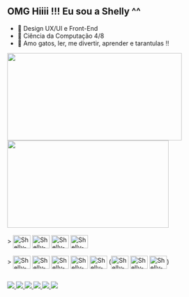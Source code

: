 ## OMG Hiiii !!! Eu sou a Shelly ^^
- 📔 Design UX/UI e Front-End
- 📖 Ciência da Computação 4/8
- 🦄 Amo gatos, ler, me divertir, aprender e tarantulas !!

<a href="https://github.com/DyeniferFrazao">
  <img height=200 width=400 align="center" src="https://github-readme-stats.vercel.app/api?username=DyeniferFrazao&theme=dracula&border_radius=20&include_all_commits=true" />
</a>
<a href="https://github.com/DyeniferFrazao">
  <img height=200 width=370 align="center" src="https://github-readme-stats.vercel.app/api/top-langs/?username=DyeniferFrazao&layout=compact&theme=dracula&border_radius=20" />
</a>

<div style="display: inline_block"><br>
  > <img align="center" alt="Shelly-Js" height="30" width="40" src="https://cdn.jsdelivr.net/gh/devicons/devicon@latest/icons/canva/canva-original.svg" />  
  <img align="center" alt="Shelly-Js" height="30" width="40" src="https://cdn.jsdelivr.net/gh/devicons/devicon@latest/icons/figma/figma-original.svg" />  
  <img align="center" alt="Shelly-Js" height="30" width="40" src="https://cdn.jsdelivr.net/gh/devicons/devicon@latest/icons/linux/linux-original.svg" />
  <img align="center" alt="Shelly-Js" height="30" width="40" src="https://cdn.jsdelivr.net/gh/devicons/devicon@latest/icons/postgresql/postgresql-original.svg" />
</div>

<div style="display: inline_block"><br>
  > <img align="center" alt="Shelly-HTML" height="30" width="40" src="https://cdn.jsdelivr.net/gh/devicons/devicon@latest/icons/html5/html5-original.svg" />          
  <img align="center" alt="Shelly-CSS" height="30" width="40" src="https://cdn.jsdelivr.net/gh/devicons/devicon@latest/icons/css3/css3-original.svg" /> 
  <img align="center" alt="Shelly-React" height="30" width="40" src="https://cdn.jsdelivr.net/gh/devicons/devicon@latest/icons/react/react-original.svg" />
  <img align="center" alt="Shelly-R" height="30" width="40" src="https://cdn.jsdelivr.net/gh/devicons/devicon@latest/icons/rstudio/rstudio-original.svg" />      
  <img align="center" alt="Shelly-Python" height="30" width="40" src="https://cdn.jsdelivr.net/gh/devicons/devicon@latest/icons/python/python-original.svg" />
    (<img align="center" alt="Shelly-Pandas" height="30" width="40" src="https://cdn.jsdelivr.net/gh/devicons/devicon@latest/icons/pandas/pandas-original-wordmark.svg" />
    <img align="center" alt="Shelly-Numpy" height="30" width="40" src="https://cdn.jsdelivr.net/gh/devicons/devicon@latest/icons/numpy/numpy-original-wordmark.svg" />
    <img align="center" alt="Shelly-Matplotlib" height="30" width="40" src="https://cdn.jsdelivr.net/gh/devicons/devicon@latest/icons/matplotlib/matplotlib-original.svg" />)
 </div>         

##

<div>
  <a href= "https://www.instagram.com/ishellyy_/" target= "_blank"> 
    <img src="https://img.shields.io/badge/Instagram-E4405F?style=for-the-badge&logo=instagram&logoColor=white"/>
  </a>
  <a href= "https://twitter.com/StudyllehS" target= "_blank">
    <img src= "https://img.shields.io/badge/Twitter-1DA1F2?style=for-the-badge&logo=twitter&logoColor=white"/>
  </a>
  <a href= "https://steamcommunity.com/id/purplexzy/" target= "_blank">
    <img src= "https://img.shields.io/badge/Steam-000000?style=for-the-badge&logo=steam&logoColor=white"/>
  </a>
  <a href= "https://open.spotify.com/user/3q7nir9bjpm4kssgkm7txlsme?si=eb01b9e8bfbf4bdf" target= "_blank">
    <img src= "https://img.shields.io/badge/Spotify-1ED760?&style=for-the-badge&logo=spotify&logoColor=white"/>
  </a>
  <a href= "https://www.figma.com/files/team/1374465705575695691/all-projects" target= "_blank">
    <img src= "https://img.shields.io/badge/Figma-F24E1E?style=for-the-badge&logo=figma&logoColor=white"/>
  </a>
  <a href= "https://www.linkedin.com/in/dyenifer-frazao/" target= "_blank">
    <img src= "https://img.shields.io/badge/LinkedIn-0077B5?style=for-the-badge&logo=linkedin&logoColor=white"/>
  </a>
</div>
